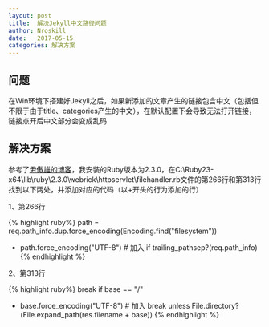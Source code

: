 ```yaml
---
layout: post
title:  解决Jekyll中文路径问题
author: Nroskill
date:   2017-05-15
categories: 解决方案
---
```


## 问题

在Win环境下搭建好Jekyll之后，如果新添加的文章产生的链接包含中文（包括但不限于由于title、categories产生的中文），在默认配置下会导致无法打开链接，链接点开后中文部分会变成乱码  

## 解决方案

参考了[尹傲雄的博客]，我安装的Ruby版本为2.3.0，在C:\Ruby23-x64\lib\ruby\2.3.0\webrick\httpservlet\filehandler.rb文件的第266行和第313行找到以下两处，并添加对应的代码（以+开头的行为添加的行）
  
1、第266行

{% highlight ruby%}
path = req.path_info.dup.force_encoding(Encoding.find("filesystem"))
+ path.force_encoding("UTF-8") # 加入
if trailing_pathsep?(req.path_info)
{% endhighlight %}

2、第313行

{% highlight ruby%}
break if base == "/"
+ base.force_encoding("UTF-8") # 加入
break unless File.directory?(File.expand_path(res.filename + base))
{% endhighlight %}

[尹傲雄的博客]: http://blog.csdn.net/yinaoxiong/article/details/54025482